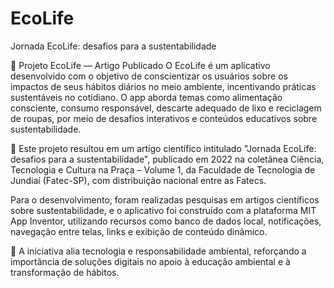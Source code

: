 # EcoLife
Jornada EcoLife: desafios para a  sustentabilidade

🌱 Projeto EcoLife — Artigo Publicado
O EcoLife é um aplicativo desenvolvido com o objetivo de conscientizar os usuários sobre os impactos de seus hábitos diários no meio ambiente, incentivando práticas sustentáveis no cotidiano. O app aborda temas como alimentação consciente, consumo responsável, descarte adequado de lixo e reciclagem de roupas, por meio de desafios interativos e conteúdos educativos sobre sustentabilidade.

📄 Este projeto resultou em um artigo científico intitulado "Jornada EcoLife: desafios para a sustentabilidade", publicado em 2022 na coletânea Ciência, Tecnologia e Cultura na Praça – Volume 1, da Faculdade de Tecnologia de Jundiaí (Fatec-SP), com distribuição nacional entre as Fatecs.

Para o desenvolvimento, foram realizadas pesquisas em artigos científicos sobre sustentabilidade, e o aplicativo foi construído com a plataforma MIT App Inventor, utilizando recursos como banco de dados local, notificações, navegação entre telas, links e exibição de conteúdo dinâmico.

🧪 A iniciativa alia tecnologia e responsabilidade ambiental, reforçando a importância de soluções digitais no apoio à educação ambiental e à transformação de hábitos.

